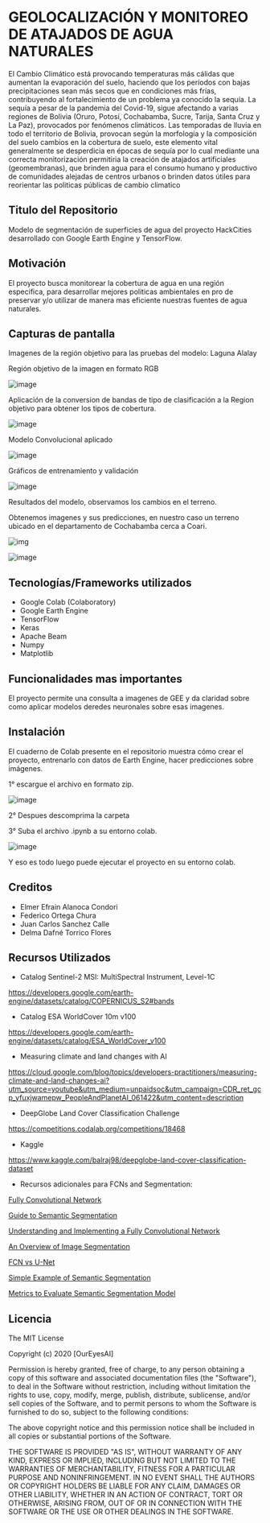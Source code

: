 # GEOLOCALIZACIÓN Y MONITOREO DE ATAJADOS DE AGUA NATURALES
El Cambio Climático está provocando temperaturas más cálidas que aumentan la evaporación del suelo, haciendo que los períodos con bajas precipitaciones sean  más  secos  que  en  condiciones  más  frías,  contribuyendo  al  fortalecimiento  de  un problema  ya  conocido  la  sequía.  La  sequía  a  pesar  de  la  pandemia  del  Covid-19,  sigue 
afectando a varias regiones de Bolivia (Oruro, Potosí, Cochabamba, Sucre, Tarija, Santa Cruz y La Paz), provocados por fenómenos climáticos. Las temporadas de lluvia en todo el territorio de Bolivia, provocan según la morfología y la composición del suelo cambios en la cobertura de suelo,   este  elemento  vital generalmente  se  desperdicia  en  épocas  de  sequía  por  lo  cual  mediante  una  correcta monitorización permitiria la creación de atajados artificiales (geomembranas), que brinden agua para el consumo  humano  y  productivo  de  comunidades  alejadas  de  centros  urbanos o brinden datos útiles para reorientar las politicas públicas de cambio climatico 

## Titulo del Repositorio
Modelo de segmentación de superficies de agua del proyecto HackCities desarrollado con Google Earth Engine y TensorFlow. 

## Motivación
El proyecto busca monitorear la cobertura de agua en una región especifica, para desarrollar mejores politicas ambientales en pro de preservar y/o utilizar de manera mas eficiente nuestras fuentes de agua naturales.

## Capturas de pantalla
Imagenes de la región objetivo para las pruebas del modelo: Laguna Alalay

Región objetivo de la imagen en formato RGB 

![image](https://user-images.githubusercontent.com/1416275/178981759-fc469836-6b14-407e-8e77-d7331348d104.png)

Aplicación de la conversion de bandas de tipo de clasificación a la Region objetivo para obtener los tipos de cobertura.

![image](https://user-images.githubusercontent.com/1416275/178982849-8f5ca1ef-9f87-41fa-8fac-fac405e02e82.png)

Modelo Convolucional aplicado

![image](https://user-images.githubusercontent.com/1416275/178983246-ad6a2cd2-d4e0-4f70-aea2-30784201566f.png)

Gráficos de entrenamiento y validación

![image](https://user-images.githubusercontent.com/1416275/178983895-6f25cbd6-6b57-4477-bf18-4bac3eacd6d5.png)

Resultados del modelo, observamos los cambios en el terreno.

Obtenemos imagenes y sus predicciones, en nuestro caso un terreno ubicado en el departamento de Cochabamba cerca a Coari.

![img](https://user-images.githubusercontent.com/1416275/178984453-41965a1e-66ee-4c3d-902e-4eb7a0001de0.png)

![image](https://user-images.githubusercontent.com/1416275/178984937-be50e1b0-e5fc-4e07-9573-281ee1c310c0.png)


## Tecnologías/Frameworks utilizados
- Google Colab (Colaboratory)
- Google Earth Engine
- TensorFlow
- Keras
- Apache Beam
- Numpy
- Matplotlib

## Funcionalidades mas importantes

El proyecto permite una consulta a imagenes de GEE y da claridad sobre como aplicar modelos deredes neuronales sobre esas imagenes.

## Instalación
El cuaderno de Colab presente en el repositorio muestra cómo crear el proyecto, entrenarlo con datos de Earth Engine, hacer predicciones sobre imágenes.

1° escargue el archivo en formato zip. 

![image](https://user-images.githubusercontent.com/1416275/178988982-bfd83430-0e45-4c42-9a1e-b36fb30e4e04.png)

2° Despues descomprima la carpeta 

3° Suba el archivo .ipynb a su entorno colab.

![image](https://user-images.githubusercontent.com/1416275/178992636-7fc00267-a2de-4c44-8929-73da2f488add.png)

Y eso es todo luego puede ejecutar el proyecto en su entorno colab.

## Creditos
* Elmer Efrain Alanoca Condori
* Federico Ortega Chura
* Juan Carlos Sanchez Calle
* Delma Dafné Torrico Flores

## Recursos Utilizados
* Catalog Sentinel-2 MSI: MultiSpectral Instrument, Level-1C

https://developers.google.com/earth-engine/datasets/catalog/COPERNICUS_S2#bands

* Catalog ESA WorldCover 10m v100 

https://developers.google.com/earth-engine/datasets/catalog/ESA_WorldCover_v100

* Measuring climate and land changes with AI

https://cloud.google.com/blog/topics/developers-practitioners/measuring-climate-and-land-changes-ai?utm_source=youtube&utm_medium=unpaidsoc&utm_campaign=CDR_ret_gcp_yfuxjwamepw_PeopleAndPlanetAI_061422&utm_content=description

* DeepGlobe Land Cover Classification Challenge

https://competitions.codalab.org/competitions/18468

* Kaggle

https://www.kaggle.com/balraj98/deepglobe-land-cover-classification-dataset

* Recursos adicionales para FCNs and Segmentation:

[Fully Convolutional Network](https://www.mygreatlearning.com/blog/fcn-fully-convolutional-network-semantic-segmentation/)

[Guide to Semantic Segmentation](https://nanonets.com/blog/semantic-image-segmentation-2020/)

[Understanding and Implementing a Fully Convolutional Network](https://towardsdatascience.com/implementing-a-fully-convolutional-network-fcn-in-tensorflow-2-3c46fb61de3b)

[An Overview of Image Segmentation](https://www.jeremyjordan.me/semantic-segmentation/)

[FCN vs U-Net](https://stackoverflow.com/questions/50239795/intuition-behind-u-net-vs-fcn-for-semantic-segmentation)

[Simple Example of Semantic Segmentation](https://awaywithideas.com/a-simple-example-of-semantic-segmentation-with-tensorflow-keras/)

[Metrics to Evaluate Semantic Segmentation Model](https://towardsdatascience.com/metrics-to-evaluate-your-semantic-segmentation-model-6bcb99639aa2)

## Licencia

The MIT License

Copyright (c) 2020 [OurEyesAI]

Permission is hereby granted, free of charge, to any person obtaining a copy
of this software and associated documentation files (the "Software"), to deal
in the Software without restriction, including without limitation the rights
to use, copy, modify, merge, publish, distribute, sublicense, and/or sell
copies of the Software, and to permit persons to whom the Software is
furnished to do so, subject to the following conditions:

The above copyright notice and this permission notice shall be included in
all copies or substantial portions of the Software.

THE SOFTWARE IS PROVIDED "AS IS", WITHOUT WARRANTY OF ANY KIND, EXPRESS OR
IMPLIED, INCLUDING BUT NOT LIMITED TO THE WARRANTIES OF MERCHANTABILITY,
FITNESS FOR A PARTICULAR PURPOSE AND NONINFRINGEMENT. IN NO EVENT SHALL THE
AUTHORS OR COPYRIGHT HOLDERS BE LIABLE FOR ANY CLAIM, DAMAGES OR OTHER
LIABILITY, WHETHER IN AN ACTION OF CONTRACT, TORT OR OTHERWISE, ARISING FROM,
OUT OF OR IN CONNECTION WITH THE SOFTWARE OR THE USE OR OTHER DEALINGS IN
THE SOFTWARE.

<!--
**OurEyesAI/OurEyesAI** is a ✨ _special_ ✨ repository because its `README.md` (this file) appears on your GitHub profile.

Here are some ideas to get you started:

- 🔭 I’m currently working on ...
- 🌱 I’m currently learning ...
- 👯 I’m looking to collaborate on ...
- 🤔 I’m looking for help with ...
- 💬 Ask me about ...
- 📫 How to reach me: ...
- 😄 Pronouns: ...
- ⚡ Fun fact: ...
-->
